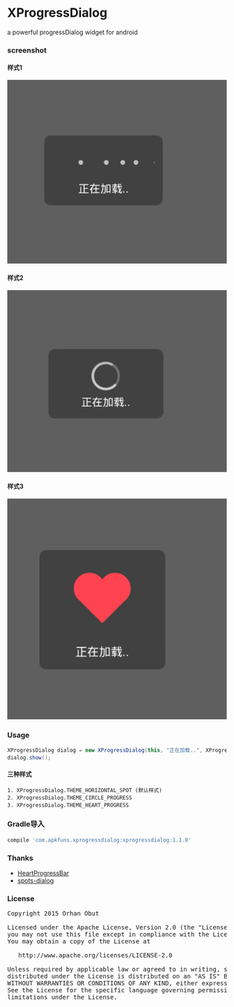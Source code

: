 # XProgressDialog
a powerful progressDialog widget for android

### screenshot
#### 样式1
![截图](screenshot/s1.png)
#### 样式2
![截图](screenshot/s2.png)
#### 样式3
![截图](screenshot/s3.png)

### Usage
```java
XProgressDialog dialog = new XProgressDialog(this, "正在加载..", XProgressDialog.THEME_CIRCLE_PROGRESS);
dialog.show();
```
#### 三种样式
```xml
1. XProgressDialog.THEME_HORIZONTAL_SPOT (默认样式)
2. XProgressDialog.THEME_CIRCLE_PROGRESS
3. XProgressDialog.THEME_HEART_PROGRESS
```

### Gradle导入
```groovy
compile 'com.apkfuns.xprogressdialog:xprogressdialog:1.1.0'
```


### Thanks
* [HeartProgressBar](https://github.com/Geek-1001/HeartProgressBar)
* [spots-dialog](https://github.com/d-max/spots-dialog)

### License
<pre>
Copyright 2015 Orhan Obut

Licensed under the Apache License, Version 2.0 (the "License");
you may not use this file except in compliance with the License.
You may obtain a copy of the License at

   http://www.apache.org/licenses/LICENSE-2.0

Unless required by applicable law or agreed to in writing, software
distributed under the License is distributed on an "AS IS" BASIS,
WITHOUT WARRANTIES OR CONDITIONS OF ANY KIND, either express or implied.
See the License for the specific language governing permissions and
limitations under the License.
</pre>